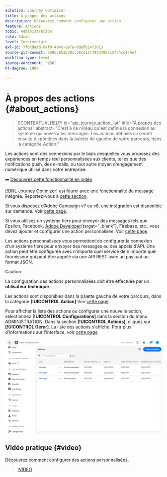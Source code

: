 ```yaml
---
solution: Journey Optimizer
title: À propos des actions
description: Découvrez comment configurer une action
feature: Actions
topic: Administration
role: Admin
level: Intermediate
exl-id: 7f0cda1d-daf0-4d4c-9978-ddef81473813
source-git-commit: 5596c851b70cc38cd117793d492a15fd4ce175ef
workflow-type: tm+mt
source-wordcount: '256'
ht-degree: 100%

---
```


# À propos des actions {#about_actions}

>[!CONTEXTUALHELP]
>id="ajo_journey_action_list"
>title="À propos des actions"
>abstract="C&#39;est à ce niveau qu&#39;est définie la connexion au système qui enverra les messages. Les actions définies ici seront ensuite disponibles dans la palette de gauche de votre parcours, dans la catégorie Action."

Les actions sont des connexions par le biais desquelles vous proposez des expériences en temps réel personnalisées aux clients, telles que des notifications push, des e-mails, ou tout autre moyen d&#39;engagement numérique utilisé dans votre entreprise.

➡️ [Découvrez cette fonctionnalité en vidéo](#video)

[!DNL Journey Optimizer] est fourni avec une fonctionnalité de message intégrée. Reportez-vous à [cette section](../messages/get-started-content.md).

Si vous disposez d’Adobe Campaign v7 ou v8, une intégration est disponible sur demande. Voir [cette page](../action/acc-action.md).

Si vous utilisez un système tiers pour envoyer des messages tels que Epsilon, Facebook, [Adobe Developer](https://developer.adobe.com/){target=&quot;_blank&quot;}, Firebase, etc., vous devez ajouter et configurer une action personnalisée. Voir [cette page](../action/about-custom-action-configuration.md).

Les actions personnalisées vous permettent de configurer la connexion d&#39;un système tiers pour envoyer des messages ou des appels d&#39;API. Une action peut être configurée avec n&#39;importe quel service de n&#39;importe quel fournisseur qui peut être appelé via une API REST avec un payload au format JSON.

>[!CAUTION]
>
>La configuration des actions personnalisées doit être effectuée par un **utilisateur technique**.

Les actions sont disponibles dans la palette gauche de votre parcours, dans la catégorie **[!UICONTROL Action]** Voir [cette page](../building-journeys/about-journey-activities.md#action-activities).

Pour afficher la liste des actions ou configurer une nouvelle action, sélectionnez **[!UICONTROL Configurations]** dans la section du menu ADMINISTRATION. Dans la section **[!UICONTROL Actions]**, cliquez sur **[!UICONTROL Gérer]**. La liste des actions s&#39;affiche. Pour plus d&#39;informations sur l&#39;interface, voir [cette page](../start/user-interface.md)

![](assets/custom1.png)

## Vidéo pratique {#video}

Découvrez comment configurer des actions personnalisées.

>[!VIDEO](https://video.tv.adobe.com/v/334257?quality=12)
